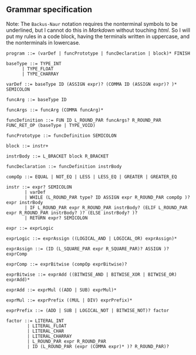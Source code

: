 ## Grammar specification

Note: The `Backus-Naur` notation requires the nonterminal symbols to be underlined, but I cannot do this in *Markdown* without touching _html_. So I will put my rules in a code block, having the terminals written in uppercase, and the nonterminals in lowercase.

```
program ::= (varDef | funcPrototype | funcDeclaration | block)* FINISH

baseType ::= TYPE_INT
      | TYPE_FLOAT
      | TYPE_CHARRAY

varDef ::= baseType ID (ASSIGN expr)? (COMMA ID (ASSIGN expr)? )* SEMICOLON 

funcArg ::= baseType ID

funcArgs ::= funcArg (COMMA funcArg)*

funcDefinition ::= FUN ID L_ROUND_PAR funcArgs? R_ROUND_PAR FUNC_RET_OP (baseType | TYPE_VOID)

funcPrototype ::= funcDefinition SEMICOLON

block ::= instr+

instrBody ::= L_BRACKET block R_BRACKET

funcDeclaration ::= funcDefinition instrBody

compOp ::= EQUAL | NOT_EQ | LESS | LESS_EQ | GREATER | GREATER_EQ

instr ::= expr? SEMICOLON
       | varDef
       | WHILE (L_ROUND_PAR type? ID ASSIGN expr R_ROUND_PAR compOp )? expr instrBody
       | IF L_ROUND_PAR expr R_ROUND_PAR instrBody? (ELIF L_ROUND_PAR expr R_ROUND_PAR instrBody? )? (ELSE instrBody? )?
       | RETURN expr? SEMICOLON

expr ::= exprLogic

exprLogic ::= exprAssign ((LOGICAL_AND | LOGICAL_OR) exprAssign)*

exprAssign ::= (ID (L_SQUARE_PAR expr R_SQUARE_PAR)? ASSIGN )? exprComp

exprComp ::= exprBitwise (compOp exprBitwise)?

exprBitwise ::= exprAdd ((BITWISE_AND | BITWISE_XOR | BITWISE_OR) exprAdd)*

exprAdd ::= exprMul ((ADD | SUB) exprMul)*

exprMul ::= exprPrefix ((MUL | DIV) exprPrefix)*

exprPrefix ::= (ADD | SUB | LOGICAL_NOT | BITWISE_NOT)? factor

factor ::= LITERAL_INT
        | LITERAL_FLOAT
        | LITERAL_CHAR
        | LITERAL_CHARRAY
        | L_ROUND_PAR expr R_ROUND_PAR
        | ID (L_ROUND_PAR (expr (COMMA expr)* )? R_ROUND_PAR)?

```

